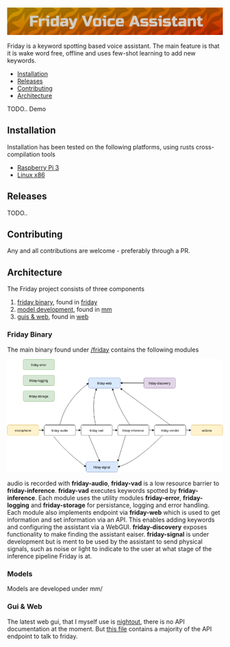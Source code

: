 ![logo](art/friday-logo.png)

Friday is a keyword spotting based voice assistant. The main feature is that it is wake word free, offline and uses few-shot learning to add new keywords. 

- [Installation](#installation)
- [Releases](#releases)
- [Contributing](#contributing)
- [Architecture](#architecture)



TODO.. Demo


## Installation

Installation has been tested on the following platforms, using rusts cross-compilation tools

- [Raspberry Pi 3](releases/INSTALL-RASPBERRY-PI-3.md)
- [Linux x86](releases/INSTALL-LINUX-x86.md)


## Releases

TODO..


## Contributing

Any and all contributions are welcome - preferably through a PR. 

## Architecture


The Friday project consists of three components

1. [friday binary](#friday-binary), found in [friday](friday)
2. [model development](#models), found in [mm](mm)
3. [guis & web](#gui-&-web), found in [web](web)

### Friday Binary

The main binary found under [/friday](friday) contains the following modules

![diagram](art/friday-binary.png)

audio is recorded with **friday-audio**, **friday-vad** is a low resource barrier to **friday-inference**. **friday-vad** executes keywords spotted by **friday-inference**. Each module uses the utility modules **friday-error**, **friday-logging** and **friday-storage** for persistance, logging and error handling. Each module also implements endpoint via **friday-web** which is used to get information and set information via an API. This enables adding keywords and configuring the assistant via a WebGUI. **friday-discovery** exposes functionality to make finding the assistant eaiser. **friday-signal** is under development but is ment to be used by the assistant to send physical signals, such as noise or light to indicate to the user at what stage of the inference pipeline Friday is at.


### Models 

Models are developed under mm/


### Gui & Web

The latest web gui, that I myself use is [nightout](web/nightout), there is no API documentation at the moment. But [this file](web/nightout/src/FridayAPI.js) contains a majority of the API endpoint to talk to friday.

